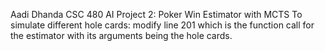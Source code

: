 Aadi Dhanda
CSC 480 AI
Project 2: Poker Win Estimator with MCTS
To simulate different hole cards:
modify line 201 which is the function call for the estimator with its arguments being the hole cards.
